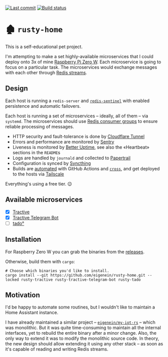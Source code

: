 [![Last commit](https://img.shields.io/github/last-commit/eigenein/rusty-home?logo=github)](https://github.com/eigenein/rusty-home/commits/master)
[![Build status](https://github.com/eigenein/rusty-home/actions/workflows/check.yaml/badge.svg)](https://github.com/eigenein/rusty-home/actions)

# 🏚 `rusty-home`

This is a self-educational pet project.

I'm attempting to make a set highly-available microservices that I could deploy onto 3x of mine [Raspberry Pi Zero W](https://www.raspberrypi.com/products/raspberry-pi-zero-w/). Each microservice is going to focus on a particular task. The microservices would exchange messages with each other through [Redis streams](https://redis.io/docs/manual/data-types/streams/).

## Design

Each host is running a `redis-server` and [`redis-sentinel`](https://redis.io/docs/manual/sentinel/) with enabled persistence and automatic failovers.

Each host is running a set of microservices – ideally, all of them – via `systemd`. The microservices should use [Redis consumer groups](https://redis.io/docs/manual/data-types/streams/#consumer-groups) to ensure reliable processing of messages.

- HTTP security and fault-tolerance is done by [Cloudflare Tunnel](https://www.cloudflare.com/en-gb/products/tunnel/)
- Errors and performance are monitored by [Sentry](https://sentry.io/)
- Liveness is monitored by [Better Uptime](https://betteruptime.com/), see also the «Heartbeat» sections in the `README`s
- Logs are handled by `journald` and collected to [Papertrail](https://www.papertrail.com/)
- Configuration is synced by [Syncthing](https://syncthing.net/)
- Builds are [automated](.github/workflows/publish.yaml) with GitHub Actions and [`cross`](https://github.com/cross-rs/cross), and get deployed to the hosts via [Tailscale](https://tailscale.com/)

Everything's using a free tier. 😉

## Available microservices

- [x] [Tractive](rusty-tractive)
- [x] [Tractive Telegram Bot](rusty-tractive-telegram-bot)
- [ ] [tado°](rusty-tado)

## Installation

For Raspberry Zero W you can grab the binaries from the [releases](https://github.com/eigenein/rusty-home/releases).

Otherwise, build them with `cargo`:

```shell
# Choose which binaries you'd like to install.
cargo install --git https://github.com/eigenein/rusty-home.git --locked rusty-tractive rusty-tractive-telegram-bot rusty-tado
```

## Motivation

I'd be happy to automate some routines, but I wouldn't like to maintain a Home Assistant instance.

I have already maintained a similar project – [`eigenein/my-iot-rs`](https://github.com/eigenein/my-iot-rs) – which was monolithic. But it was quite time-consuming to maintain all the internal interfaces, yet to rebuild the entire binary after a minor change. Also, the only way to extend it was to modify the monolithic source code. In theory, the new design should allow extending it using any other stack – as soon as it's capable of reading and writing Redis streams.
